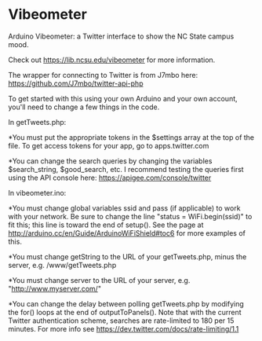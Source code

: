 Vibeometer
==========

Arduino Vibeometer: a Twitter interface to show the NC State campus mood.

Check out https://lib.ncsu.edu/vibeometer for more information. 

The wrapper for connecting to Twitter is from J7mbo here: https://github.com/J7mbo/twitter-api-php

To get started with this using your own Arduino and your own account, you'll need to change a few things in the code.

In getTweets.php:

*You must put the appropriate tokens in the $settings array at the top of the file. To get access tokens for your app, go to apps.twitter.com

*You can change the search queries by changing the variables $search_string, $good_search, etc. I recommend testing the queries first using the API console here: https://apigee.com/console/twitter

In vibeometer.ino:

*You must change global variables ssid and pass (if applicable) to work with your network. Be sure to change the line "status = WiFi.begin(ssid)" to fit this; this line is toward the end of setup(). See the page at http://arduino.cc/en/Guide/ArduinoWiFiShield#toc6 for more examples of this.

*You must change getString to the URL of your getTweets.php, minus the server, e.g. /www/getTweets.php

*You must change server to the URL of your server, e.g. "http://www.myserver.com/"

*You can change the delay between polling getTweets.php by modifying the for() loops at the end of outputToPanels(). Note that with the current Twitter authentication scheme, searches are rate-limited to 180 per 15 minutes. For more info see https://dev.twitter.com/docs/rate-limiting/1.1
